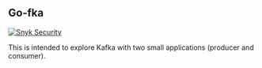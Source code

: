 ## Go-fka

[![Snyk Security](https://github.com/nicolas-costa/go-fka/actions/workflows/snyk-security.yml/badge.svg?branch=master&event=pull_request_target)](https://github.com/nicolas-costa/go-fka/actions/workflows/snyk-security.yml)

This is intended to explore Kafka with two small applications (producer and consumer).